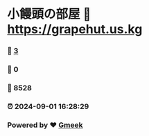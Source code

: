 # 小饅頭の部屋 :link: https://grapehut.us.kg 
### :page_facing_up: [3](https://grapehut.us.kg/tag.html) 
### :speech_balloon: 0 
### :hibiscus: 8528 
### :alarm_clock: 2024-09-01 16:28:29 
### Powered by :heart: [Gmeek](https://github.com/Meekdai/Gmeek)
